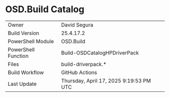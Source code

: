 ﻿# OSD.Build Catalog

| | |
|-|-|
| Owner | David Segura |
| Build Version | 25.4.17.2 |
| PowerShell Module | OSD.Build |
| PowerShell Function | Build-OSDCatalogHPDriverPack |
| Files | build-driverpack.* |
| Build Workflow | GitHub Actions |
| Last Update | Thursday, April 17, 2025 9:19:53 PM UTC |
